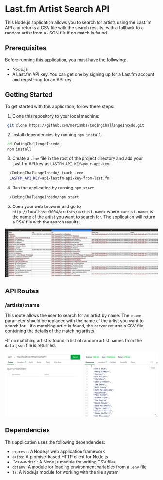 # Last.fm Artist Search API

This Node.js application allows you to search for artists using the Last.fm API and returns a CSV file with the search results, with a fallback to a random artist from a JSON file if no match is found.

## Prerequisites

Before running this application, you must have the following:

- Node.js 
- A Last.fm API key. You can get one by signing up for a Last.fm account and registering for an API key.

## Getting Started  

To get started with this application, follow these steps:

1. Clone this repository to your local machine:
```bash
 git clone https://github.com/meriambs/CodingChallengeIncedo.git 
```

2. Install dependencies by running `npm install`.
```bash
 cd CodingChallengeIncedo
 npm install
```
3. Create a `.env` file in the root of the project directory and add your Last.fm API key as `LASTFM_API_KEY=your-api-key`.
```bash
  /CodingChallengeIncedo/ touch .env
  LASTFM_API_KEY=api-lastfm-api-key-from-last.fm

```

4. Run the application by running `npm start`.
```bash
  /CodingChallengeIncedo/npm start
```
5. Open your web browser and go to `http://localhost:3004/artists/<artist-name>` where `<artist-name>` is the name of the artist you want to search for. The application will return a CSV file with the search results.

![Result of Artist name Nickelback](screenshotes/NickelBAckArtistSEarch.png)

## API Routes

### /artists/:name

This route allows the user to search for an artist by name. The `:name` parameter should be replaced with the name of the artist you want to search for. 
-If a matching artist is found, the server returns a CSV file containing the details of the matching artists. 

-If no matching artist is found, a list of random artist names from the `data.json` file is returned.

![Result of Artist name Nickelback](screenshotes/resultForInvalidNAmeArtist.png)

## Dependencies

This application uses the following dependencies:

- ``express``: A Node.js web application framework
- ``axios``: A promise-based HTTP client for Node.js
- ``csv-writer`: A Node.js module for writing CSV files
- ``dotenv``: A module for loading environment variables from a `.env` file
- ``fs``: A Node.js module for working with the file system
